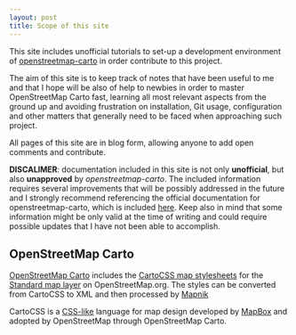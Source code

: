 ```yaml
---
layout: post
title: Scope of this site
---
```


This site includes unofficial tutorials to set-up a development environment of [openstreetmap-carto](https://github.com/gravitystorm/openstreetmap-carto) in order contribute to this project.

The aim of this site is to keep track of notes that have been useful to me and that I hope will be also of help to newbies in order to master OpenStreetMap Carto fast, learning all most relevant aspects from the ground up and avoiding frustration on installation, Git usage, configuration and other matters that generally need to be faced when approaching such project.

All pages of this site are in blog form, allowing anyone to add open comments and contribute.

**DISCALIMER**: documentation included in this site is not only **unofficial**, but also **unapproved** by *openstreetmap-carto*. The included information requires several improvements that will be possibly addressed in the future and I strongly recommend referencing the official documentation for openstreetmap-carto, which is included [here](https://github.com/gravitystorm/openstreetmap-carto). Keep also in mind that some information might be only valid at the time of writing and could require possible updates that I have not been able to accomplish.

## OpenStreetMap Carto

[OpenStreetMap Carto](https://github.com/gravitystorm/openstreetmap-carto) includes the [CartoCSS map stylesheets](http://wiki.openstreetmap.org/wiki/CartoCSS) for the [Standard map layer](http://wiki.openstreetmap.org/wiki/Standard_tile_layer) on OpenStreetMap.org. The styles can be converted from CartoCSS to XML and then processed by [Mapnik](http://wiki.openstreetmap.org/wiki/Mapnik)

CartoCSS is a [CSS-like](https://en.wikipedia.org/wiki/Cascading_Style_Sheets) language for map design developed by [MapBox](https://en.wikipedia.org/wiki/Mapbox) and adopted by OpenStreetMap through OpenStreetMap Carto.
